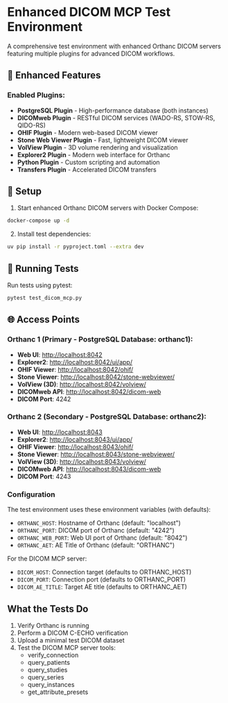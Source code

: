 # Enhanced DICOM MCP Test Environment

A comprehensive test environment with enhanced Orthanc DICOM servers featuring multiple plugins for advanced DICOM workflows.

## 🔌 Enhanced Features

### **Enabled Plugins:**

- **PostgreSQL Plugin** - High-performance database (both instances)
- **DICOMweb Plugin** - RESTful DICOM services (WADO-RS, STOW-RS, QIDO-RS)
- **OHIF Plugin** - Modern web-based DICOM viewer
- **Stone Web Viewer Plugin** - Fast, lightweight DICOM viewer
- **VolView Plugin** - 3D volume rendering and visualization
- **Explorer2 Plugin** - Modern web interface for Orthanc
- **Python Plugin** - Custom scripting and automation
- **Transfers Plugin** - Accelerated DICOM transfers

## 🚀 Setup

1. Start enhanced Orthanc DICOM servers with Docker Compose:

```bash
docker-compose up -d
```

2. Install test dependencies:

```bash
uv pip install -r pyproject.toml --extra dev
```

## 🧪 Running Tests

Run tests using pytest:

```bash
pytest test_dicom_mcp.py
```

## 🌐 Access Points

### **Orthanc 1 (Primary - PostgreSQL Database: orthanc1):**

- **Web UI**: <http://localhost:8042>
- **Explorer2**: <http://localhost:8042/ui/app/>
- **OHIF Viewer**: <http://localhost:8042/ohif/>
- **Stone Viewer**: <http://localhost:8042/stone-webviewer/>
- **VolView (3D)**: <http://localhost:8042/volview/>
- **DICOMweb API**: <http://localhost:8042/dicom-web>
- **DICOM Port**: 4242

### **Orthanc 2 (Secondary - PostgreSQL Database: orthanc2):**

- **Web UI**: <http://localhost:8043>
- **Explorer2**: <http://localhost:8043/ui/app/>
- **OHIF Viewer**: <http://localhost:8043/ohif/>
- **Stone Viewer**: <http://localhost:8043/stone-webviewer/>
- **VolView (3D)**: <http://localhost:8043/volview/>
- **DICOMweb API**: <http://localhost:8043/dicom-web>
- **DICOM Port**: 4243

### Configuration

The test environment uses these environment variables (with defaults):

- `ORTHANC_HOST`: Hostname of Orthanc (default: "localhost")
- `ORTHANC_PORT`: DICOM port of Orthanc (default: "4242")
- `ORTHANC_WEB_PORT`: Web UI port of Orthanc (default: "8042")
- `ORTHANC_AET`: AE Title of Orthanc (default: "ORTHANC")

For the DICOM MCP server:

- `DICOM_HOST`: Connection target (defaults to ORTHANC_HOST)
- `DICOM_PORT`: Connection port (defaults to ORTHANC_PORT)
- `DICOM_AE_TITLE`: Target AE title (defaults to ORTHANC_AET)

## What the Tests Do

1. Verify Orthanc is running
2. Perform a DICOM C-ECHO verification
3. Upload a minimal test DICOM dataset
4. Test the DICOM MCP server tools:
   - verify_connection
   - query_patients
   - query_studies
   - query_series
   - query_instances
   - get_attribute_presets
